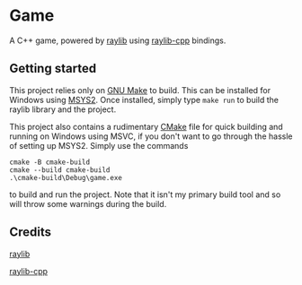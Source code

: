 # Game

A C++ game, powered by [raylib](https://www.raylib.com/) using [raylib-cpp](https://github.com/RobLoach/raylib-cpp) bindings.

## Getting started

This project relies only on [GNU Make](https://www.gnu.org/software/make/) to build.
This can be installed for Windows using [MSYS2](https://www.msys2.org/).
Once installed, simply type `make run` to build the raylib library and the project.

This project also contains a rudimentary [CMake](https://cmake.org/) file for quick building and running on Windows using MSVC, if you don't want to go through the hassle of setting up MSYS2.
Simply use the commands
```
cmake -B cmake-build
cmake --build cmake-build
.\cmake-build\Debug\game.exe
```
to build and run the project.
Note that it isn't my primary build tool and so will throw some warnings during the build.

## Credits

[raylib](https://github.com/raysan5/raylib)

[raylib-cpp](https://github.com/RobLoach/raylib-cpp)
